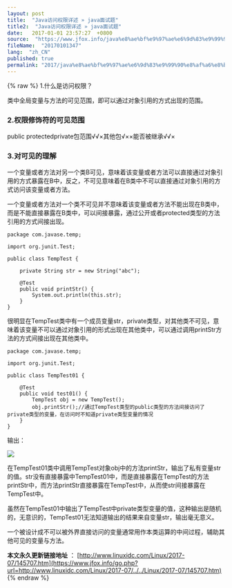 ```yaml
---
layout: post
title:  "Java访问权限详述 » java面试题"
title2:  "Java访问权限详述 » java面试题"
date:   2017-01-01 23:57:27  +0800
source:  "https://www.jfox.info/java%e8%ae%bf%e9%97%ae%e6%9d%83%e9%99%90%e8%af%a6%e8%bf%b0.html"
fileName:  "20170101347"
lang:  "zh_CN"
published: true
permalink: "2017/java%e8%ae%bf%e9%97%ae%e6%9d%83%e9%99%90%e8%af%a6%e8%bf%b0.html"
---
```

{% raw %}
1.什么是访问权限？

类中全局变量与方法的可见范围，即可以通过对象引用的方式出现的范围。

### 2.权限修饰符的可见范围
public protectedprivate包范围√√×其他包√××能否被继承√√×
### 3.对可见的理解

一个变量或者方法对另一个类B可见，意味着该变量或者方法可以直接通过对象引用的方式暴露在B中，反之，不可见意味着在B类中不可以直接通过对象引用的方式访问该变量或者方法。

一个变量或者方法对一个类不可见并不意味着该变量或者方法不能出现在B类中，而是不能直接暴露在B类中，可以间接暴露，通过公开或者protected类型的方法引用的方式间接出现。

    package com.javase.temp;
    
    import org.junit.Test;
    
    public class TempTest {
    
        private String str = new String("abc");
    
        @Test
        public void printStr() {
            System.out.println(this.str);
        }
    }

很明显在TempTest类中有一个成员变量str，private类型，对其他类不可见，意味着该变量不可以通过对象引用的形式出现在其他类中，可以通过调用printStr方法的方式间接出现在其他类中。

    package com.javase.temp;
    
    import org.junit.Test;
    
    public class TempTest01 {
    
        @Test
        public void test01() {
            TempTest obj = new TempTest();
            obj.printStr();//通过TempTest类型的public类型的方法间接访问了private类型的变量，在访问时不知道private类型变量的情况
        }
    }

输出：

![](/wp-content/uploads/2017/07/1500115717.png)

在TempTest01类中调用TempTest对象obj中的方法printStr，输出了私有变量str的值。str没有直接暴露中TempTest01中，而是直接暴露在TempTest的方法printStr中，而方法printStr直接暴露在TempTest中，从而使str间接暴露在TempTest中。

虽然在TempTest01中输出了TempTest中private类型变量的值，这种输出是随机的，无意识的，TempTest01无法知道输出的结果来自变量str，输出毫无意义。

一个被设计成不可以被外界直接访问的变量通常用作本类运算的中间过程，辅助其他可见的变量与方法。

**本文永久更新链接地址** ： [http://www.linuxidc.com/Linux/2017-07/145707.htm](https://www.jfox.info/go.php?url=http://www.linuxidc.com/Linux/2017-07/../../Linux/2017-07/145707.htm)
{% endraw %}
